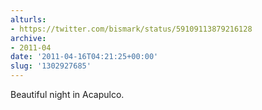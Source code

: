 ```yaml
---
alturls:
- https://twitter.com/bismark/status/59109113879216128
archive:
- 2011-04
date: '2011-04-16T04:21:25+00:00'
slug: '1302927685'
---
```


Beautiful night in Acapulco.

